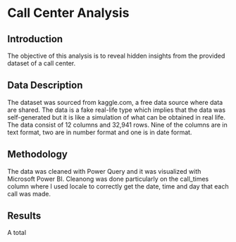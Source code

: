 # Call Center Analysis
## Introduction
The objective of this analysis is to reveal hidden insights from the provided dataset of a call center. 
## Data Description
The dataset was sourced from kaggle.com, a free data source where data are shared. The data is a fake real-life type which implies that the data was self-generated but it is like a simulation of what can be obtained in real life.
The data consist of 12 columns and 32,941 rows. Nine of the columns are in text format, two are in number format and one is in date format.
## Methodology
The data was cleaned with Power Query and it was visualized with Microsoft Power BI. Cleanong was done particularly on the call_times column where I used locale to correctly get the date, time and day that each call was made.
## Results
A total 
